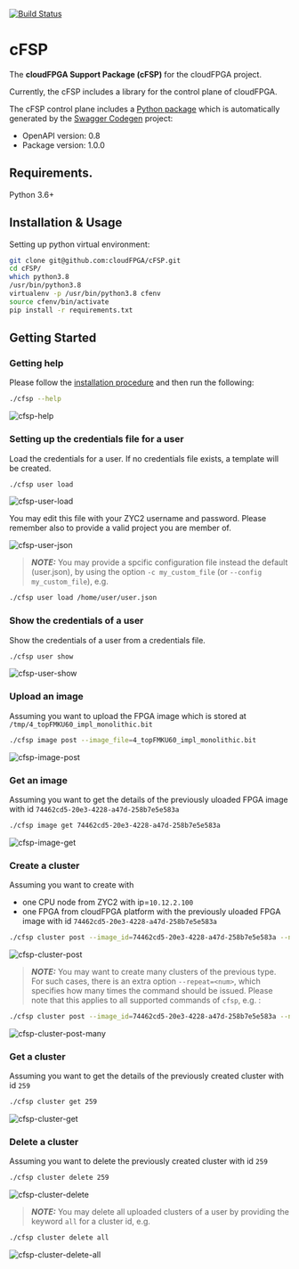 [![Build Status](https://jenkins.cloudfpga.zc2.ibm.com/buildStatus/icon?job=cFSP)](https://jenkins.cloudfpga.zc2.ibm.com/job/cFSP/)

# cFSP

The **cloudFPGA Support Package (cFSP)** for the cloudFPGA project.

Currently, the cFSP includes a library for the control plane of cloudFPGA.

The cFSP control plane includes a [Python package](cFSPlib/python_api_client/README.md) which is automatically generated by the [Swagger Codegen](https://github.com/swagger-api/swagger-codegen) project:

- OpenAPI version: 0.8
- Package version: 1.0.0

## Requirements.

Python 3.6+

## Installation & Usage

Setting up python virtual environment:

```bash
git clone git@github.com:cloudFPGA/cFSP.git
cd cFSP/
which python3.8
/usr/bin/python3.8
virtualenv -p /usr/bin/python3.8 cfenv
source cfenv/bin/activate
pip install -r requirements.txt
```


## Getting Started

### Getting help

Please follow the [installation procedure](#installation--usage) and then run the following:


```bash
./cfsp --help
```

![cfsp-help](doc/img/1.png)

### Setting up the credentials file for a user

Load the credentials for a user. If no credentials file exists, a template will be created.

```bash
./cfsp user load
```

![cfsp-user-load](doc/img/2.png)

You may edit this file with your ZYC2 username and password. Please remember also to provide a valid project you are member of.

![cfsp-user-json](doc/img/3.png)

> **_NOTE:_** You may provide a spcific configuration file instead the default (user.json), by using the option `-c my_custom_file` (or `--config my_custom_file`), e.g.

```bash
./cfsp user load /home/user/user.json
```

### Show the credentials of a user

Show the credentials of a user from a credentials file.

```bash
./cfsp user show
```

![cfsp-user-show](doc/img/2a.png)


### Upload an image

Assuming you want to upload the FPGA image which is stored at `/tmp/4_topFMKU60_impl_monolithic.bit`

```bash
./cfsp image post --image_file=4_topFMKU60_impl_monolithic.bit

```

![cfsp-image-post](doc/img/4.png)


### Get an image

Assuming you want to get the details of the previously uloaded FPGA image with id `74462cd5-20e3-4228-a47d-258b7e5e583a`

```bash
./cfsp image get 74462cd5-20e3-4228-a47d-258b7e5e583a
```

![cfsp-image-get](doc/img/5.png)


### Create a cluster

Assuming you want to create with
  * one CPU node from ZYC2 with ip=`10.12.2.100`
  * one FPGA from cloudFPGA platform with the previously uloaded FPGA image with id `74462cd5-20e3-4228-a47d-258b7e5e583a`

```bash
./cfsp cluster post --image_id=74462cd5-20e3-4228-a47d-258b7e5e583a --node_ip=10.12.2.100
```

![cfsp-cluster-post](doc/img/6.png)


> **_NOTE:_** You may want to create many clusters of the previous type. For such cases, there is an extra option `--repeat=<num>`, which specifies how many times the command should be issued. Please note that this applies to all supported commands of `cfsp`, e.g. :

```bash
./cfsp cluster post --image_id=74462cd5-20e3-4228-a47d-258b7e5e583a --node_ip=10.12.2.100 --repeat=2
```

![cfsp-cluster-post-many](doc/img/6a.png)


### Get a cluster

Assuming you want to get the details of the previously created cluster with id `259`

```bash
./cfsp cluster get 259
```

![cfsp-cluster-get](doc/img/7.png)


### Delete a cluster

Assuming you want to delete the previously created cluster with id `259`

```bash
./cfsp cluster delete 259
```

![cfsp-cluster-delete](doc/img/8.png)

> **_NOTE:_** You may delete all uploaded clusters of a user by providing the keyword `all` for a cluster id, e.g.

```bash
./cfsp cluster delete all
```

![cfsp-cluster-delete-all](doc/img/9.png)
